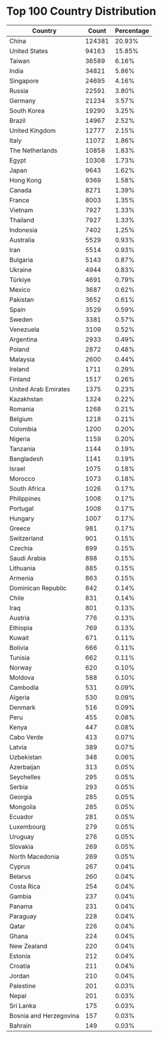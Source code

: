 # Top 100 Country Distribution
| Country | Count | Percentage |
|----|----|----|
| China | 124381 | 20.93% |
| United States | 94163 | 15.85% |
| Taiwan | 36589 | 6.16% |
| India | 34821 | 5.86% |
| Singapore | 24695 | 4.16% |
| Russia | 22591 | 3.80% |
| Germany | 21234 | 3.57% |
| South Korea | 19290 | 3.25% |
| Brazil | 14967 | 2.52% |
| United Kingdom | 12777 | 2.15% |
| Italy | 11072 | 1.86% |
| The Netherlands | 10858 | 1.83% |
| Egypt | 10308 | 1.73% |
| Japan | 9643 | 1.62% |
| Hong Kong | 9369 | 1.58% |
| Canada | 8271 | 1.39% |
| France | 8003 | 1.35% |
| Vietnam | 7927 | 1.33% |
| Thailand | 7927 | 1.33% |
| Indonesia | 7402 | 1.25% |
| Australia | 5529 | 0.93% |
| Iran | 5514 | 0.93% |
| Bulgaria | 5143 | 0.87% |
| Ukraine | 4944 | 0.83% |
| Türkiye | 4691 | 0.79% |
| Mexico | 3687 | 0.62% |
| Pakistan | 3652 | 0.61% |
| Spain | 3529 | 0.59% |
| Sweden | 3381 | 0.57% |
| Venezuela | 3109 | 0.52% |
| Argentina | 2933 | 0.49% |
| Poland | 2872 | 0.48% |
| Malaysia | 2600 | 0.44% |
| Ireland | 1711 | 0.29% |
| Finland | 1517 | 0.26% |
| United Arab Emirates | 1375 | 0.23% |
| Kazakhstan | 1324 | 0.22% |
| Romania | 1268 | 0.21% |
| Belgium | 1218 | 0.21% |
| Colombia | 1200 | 0.20% |
| Nigeria | 1159 | 0.20% |
| Tanzania | 1144 | 0.19% |
| Bangladesh | 1141 | 0.19% |
| Israel | 1075 | 0.18% |
| Morocco | 1073 | 0.18% |
| South Africa | 1026 | 0.17% |
| Philippines | 1008 | 0.17% |
| Portugal | 1008 | 0.17% |
| Hungary | 1007 | 0.17% |
| Greece | 981 | 0.17% |
| Switzerland | 901 | 0.15% |
| Czechia | 899 | 0.15% |
| Saudi Arabia | 898 | 0.15% |
| Lithuania | 885 | 0.15% |
| Armenia | 863 | 0.15% |
| Dominican Republic | 842 | 0.14% |
| Chile | 831 | 0.14% |
| Iraq | 801 | 0.13% |
| Austria | 776 | 0.13% |
| Ethiopia | 769 | 0.13% |
| Kuwait | 671 | 0.11% |
| Bolivia | 666 | 0.11% |
| Tunisia | 662 | 0.11% |
| Norway | 620 | 0.10% |
| Moldova | 588 | 0.10% |
| Cambodia | 531 | 0.09% |
| Algeria | 530 | 0.09% |
| Denmark | 516 | 0.09% |
| Peru | 455 | 0.08% |
| Kenya | 447 | 0.08% |
| Cabo Verde | 413 | 0.07% |
| Latvia | 389 | 0.07% |
| Uzbekistan | 348 | 0.06% |
| Azerbaijan | 313 | 0.05% |
| Seychelles | 295 | 0.05% |
| Serbia | 293 | 0.05% |
| Georgia | 285 | 0.05% |
| Mongolia | 285 | 0.05% |
| Ecuador | 281 | 0.05% |
| Luxembourg | 279 | 0.05% |
| Uruguay | 276 | 0.05% |
| Slovakia | 269 | 0.05% |
| North Macedonia | 269 | 0.05% |
| Cyprus | 267 | 0.04% |
| Belarus | 260 | 0.04% |
| Costa Rica | 254 | 0.04% |
| Gambia | 237 | 0.04% |
| Panama | 231 | 0.04% |
| Paraguay | 228 | 0.04% |
| Qatar | 226 | 0.04% |
| Ghana | 224 | 0.04% |
| New Zealand | 220 | 0.04% |
| Estonia | 212 | 0.04% |
| Croatia | 211 | 0.04% |
| Jordan | 210 | 0.04% |
| Palestine | 201 | 0.03% |
| Nepal | 201 | 0.03% |
| Sri Lanka | 175 | 0.03% |
| Bosnia and Herzegovina | 157 | 0.03% |
| Bahrain | 149 | 0.03% |
